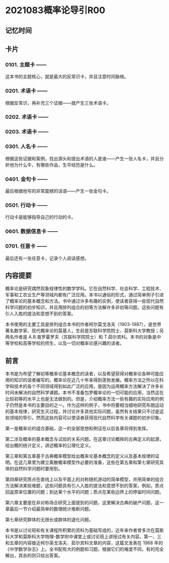 # 2021083概率论导引R00

## 记忆时间

## 卡片

### 0101. 主题卡 ——

这本书的主题核心，就是最大的反常识卡，并且注意时间脉络。

### 0201. 术语卡 ——

根据反常识，再补充三个证据——就产生三张术语卡。

### 0202. 术语卡 ——

### 0203. 术语卡 ——

### 0301. 人名卡 ——

根据这些证据和案例，找出源头和提出术语的人是谁——产生一张人名卡，并且分析他为什么牛，有哪些作品，生平经历是什么。

### 0401. 金句卡 ——

最后根据他写的非常震撼的话语——产生一张金句卡。

### 0501. 行动卡 ——

行动卡是能够指导自己的行动的卡。

### 0601. 数据信息卡 ——

### 0701. 任意卡 ——

最后还有一张任意卡，记录个人阅读感想。

## 内容提要

概率论是研究偶然现象规律性的数学学科。它在自然科学、社会科学、工程技术、军事和工农业生产等领域内都有广泛应用。本书以通俗的形式，通过简单例子引进了概率论的基本概念和方法。书中通过许多有趣的实例，使读者获得一些现代自然科学问题的初步知识，并且用排列组合的初等方法解许多非初等问题。这些问题有引人入胜的提法和意想不到的答案。

本书使用的主要工具是排列组合本书的作者柯尔莫戈洛夫（1903-1987），是世界著名数学家、现代概率论的莫基人，生前是苏联科学院院士、莫斯科大学教授；另两名作者是 A.B.普罗霍罗夫（苏联科学院院士）和 T.茹尔宾科。本书的对象是中等学校和高等学校的师生，以及一切对概率论感兴趣的读者。

## 前言

本书是为布望了解初等概率论基本概念的读者，以及希望获得对概率论各种可能应用的知识的读者编写的。概率论在近几十年来得到莲勃发展。概率方法之所以在科学和技术的各个不同领域得到如此广泛的应用，是因为运用概率方法解决了许多长时间未解决的自然科学课题。本书不准备包罗概率论的一切可能的应用，当然这在比较初等的水平上也是无法做到的。但是，介绍概率方法一些有趣的实际应用的例子仍然是本书的主要目的之一。作为这样的例子，书中将要相当细地研究布朗运动的基本规律，研究生灭过程，并讨论许多其他实际问题，虽然有关结果只不过是这些领域的导引，然而这些内容可以使读者获得现代自然科学有关课题的初步印象。

第一是概率论的组合基础，这一的全部思想和例证在以后各章将得到发挥。

第二涉及概率的基本概念与试验的关系问题。在这章讨论概摔的古典定义的起源，给出概的统计定义，讲述概率的公理化定义。

第三章和第五章基于古典概率模型给出概率论基本概念的定义以及基本规律的证明。在这几章里为建立离散概率模型作必要的准备，这些在第五章和第七章研究具体的自然科学问题时要用到。

第四章研究质点在直线上以及平面上的对称随机游动的简单模型，并用简单的组合方法解决某些难题，这些问题具有引人入胜的提法和意想不到的答案，例如，质点回返原来位置的问题；到达某个水平的问题；质点在某些边界上的停留时间问题。

第六章主要是在非对称场合研究上面提到的问题，这里解决古典的破产问题，这一章最后一节介绍最简单的数理统计推断问题。

第七章研究群体的无限长或群体的退化问题。

本书是以讨论班和有关课程所积累的资料为基础写成的，近年来作者曾多次在莫斯科大学和莫斯科大学物理-数学附中课堂上或讨论班上讲授过有关内容。第一、三和五章的内容接近柯尔英戈洛夫、茹尔宾科文章的内容，这篇文发表在 1968 年的《中学数学杂志》上。全书配有大的例题和习题，根据它们的难度不同，有的完全解出，其余的则只给出答案。